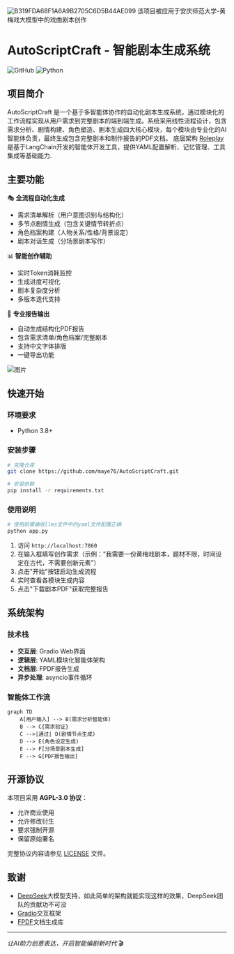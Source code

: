 ![B319FDA68F1A6A9B2705C6D5B44AE099](https://github.com/user-attachments/assets/aca2fec8-67df-4692-b411-fb4a1e59e354)
该项目被应用于安庆师范大学-黄梅戏大模型中的戏曲剧本创作
# AutoScriptCraft - 智能剧本生成系统

![GitHub](https://img.shields.io/badge/license-AGPL--3.0-blue)
![Python](https://img.shields.io/badge/Python-3.8%2B-green)

## 项目简介

AutoScriptCraft 是一个基于多智能体协作的自动化剧本生成系统，通过模块化的工作流程实现从用户需求到完整剧本的端到端生成。系统采用线性流程设计，包含需求分析、剧情构建、角色塑造、剧本生成四大核心模块，每个模块由专业化的AI智能体负责，最终生成包含完整剧本和制作报告的PDF文档。
底层架构 [Roleplay](https://github.com/4fuu/roleplay) 是基于LangChain开发的智能体开发工具，提供YAML配置解析、记忆管理、工具集成等基础能力.

## 主要功能

🎭 **全流程自动化生成**
- 需求清单解析（用户意图识别与结构化）
- 多节点剧情生成（包含关键情节转折点）
- 角色档案构建（人物关系/性格/背景设定）
- 剧本对话生成（分场景剧本写作）

📊 **智能创作辅助**
- 实时Token消耗监控
- 生成进度可视化
- 剧本复杂度分析
- 多版本迭代支持

📑 **专业报告输出**
- 自动生成结构化PDF报告
- 包含需求清单/角色档案/完整剧本
- 支持中文字体排版
- 一键导出功能

![图片](https://github.com/user-attachments/assets/33507675-e3fd-483b-b571-363973891790)

## 快速开始

### 环境要求
- Python 3.8+

### 安装步骤
```bash
# 克隆仓库
git clone https://github.com/maye76/AutoScriptCraft.git

# 安装依赖
pip install -r requirements.txt
```

### 使用说明
```bash
# 使用前需确保llms文件中的yaml文件配置正确
python app.py
```
1. 访问 `http://localhost:7860`
2. 在输入框填写创作需求（示例："我需要一份黄梅戏剧本，题材不限，时间设定在古代，不需要创新元素"）
3. 点击"开始"按钮启动生成流程
4. 实时查看各模块生成内容
5. 点击"下载剧本PDF"获取完整报告

## 系统架构

### 技术栈
- **交互层**: Gradio Web界面
- **逻辑层**: YAML模块化智能体架构
- **文档层**: FPDF报告生成
- **异步处理**: asyncio事件循环

### 智能体工作流
```mermaid
graph TD
    A[用户输入] --> B(需求分析智能体)
    B --> C{需求验证}
    C -->|通过| D(剧情节点生成)
    D --> E(角色设定生成)
    E --> F[分场景剧本生成]
    F --> G[PDF报告输出]
```

## 开源协议

本项目采用 **AGPL-3.0 协议**：
- 允许商业使用
- 允许修改衍生
- 要求强制开源
- 保留原始署名

完整协议内容请参见 [LICENSE](LICENSE) 文件。

## 致谢

- [DeepSeek](https://www.deepseek.com/)大模型支持，如此简单的架构就能实现这样的效果，DeepSeek团队的贡献功不可没
- [Gradio](https://www.gradio.app/)交互框架
- [FPDF](https://py-pdf.github.io/fpdf2/index.html)文档生成库

---
<!-- 
**项目官网**：[autoscript.craft](https://example.com) | **联系作者**：your.email@university.edu.cn -->

*让AI助力创意表达，开启智能编剧新时代* 🎬
